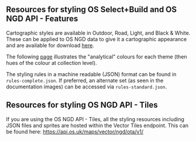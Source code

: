## Resources for styling OS Select+Build and OS NGD API - Features ##

Cartographic styles are available in Outdoor, Road, Light, and Black & White. These can be applied to OS NGD data to give it a cartographic appearance and are available for download [here](https://github.com/OrdnanceSurvey/OS-NGD-Stylesheets).

The following [page](https://labs.os.uk/public/osngd/styling/theme-colors.html) illustrates the "analytical" colours for each theme (then hues of the colour at collection level).

The styling rules in a machine readable (JSON) format can be found in `rules-complete.json`. If preferred, an alternate set (as seen in the documentation images) can be accessed via `rules-standard.json`.

## Resources for styling OS NGD API - Tiles ##

If you are using the OS NGD API - Tiles, all the styling resources including JSON files and sprites are hosted within the Vector Tiles endpoint.
This can be found here: https://api.os.uk/maps/vector/ngd/ota/v1/
